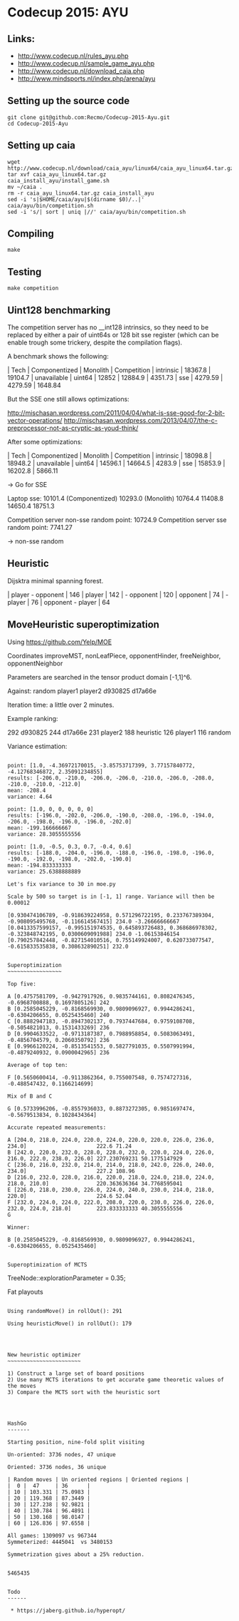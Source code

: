 Codecup 2015: AYU
=================

Links:
------

 * http://www.codecup.nl/rules_ayu.php
 * http://www.codecup.nl/sample_game_ayu.php
 * http://www.codecup.nl/download_caia.php
 * http://www.mindsports.nl/index.php/arena/ayu


Setting up the source code
------

    git clone git@github.com:Recmo/Codecup-2015-Ayu.git
    cd Codecup-2015-Ayu

Setting up caia
------

    wget http://www.codecup.nl/download/caia_ayu/linux64/caia_ayu_linux64.tar.gz
    tar xvf caia_ayu_linux64.tar.gz
    caia_install_ayu/install_game.sh
    mv ~/caia .
    rm -r caia_ayu_linux64.tar.gz caia_install_ayu
    sed -i 's|$HOME/caia/ayu|$(dirname $0)/..|' caia/ayu/bin/competition.sh
    sed -i 's/| sort | uniq |//' caia/ayu/bin/competition.sh

Compiling
------

    make

Testing
------

    make competition


Uint128 benchmarking
---------------------

The competition server has no __int128 intrinsics, so they need to be replaced by either a pair of uint64s or 128 bit sse register (which can be enable trough some trickery, despite the compilation flags).

A benchmark shows the following:

| Tech      | Componentized | Monolith | Competition
| intrinsic |      18367.8  | 19104.7  | unavailable
| uint64    |      12852    | 12884.9  |     4351.73
| sse       |       4279.59 |  4279.59 |     1648.84

But the SSE one still allows optimizations:

http://mischasan.wordpress.com/2011/04/04/what-is-sse-good-for-2-bit-vector-operations/
http://mischasan.wordpress.com/2013/04/07/the-c-preprocessor-not-as-cryptic-as-youd-think/

After some optimizations:

| Tech      | Componentized | Monolith | Competition
| intrinsic |      18098.8  | 18948.2  | unavailable
| uint64    |      14596.1  | 14664.5  |      4283.9
| sse       |      15853.9  | 16202.8  |      5866.11

-> Go for SSE

Laptop sse: 10101.4 (Componentized)
10293.0 (Monolith)
10764.4
11408.8
14650.4
18751.3

Competition server non-sse random point: 10724.9
Competition server sse random point:      7741.27

-> non-sse random

Heuristic
----------

Dijsktra minimal spanning forest.

| player - opponent | 146
| player            | 142
| - opponent        | 120
| opponent          |  74
| - player          |  76
| opponent - player |  64


MoveHeuristic superoptimization
-------------------------------

Using https://github.com/Yelp/MOE

Coordinates improveMST, nonLeafPiece, opponentHinder, freeNeighbor, opponentNeighbor

Parameters are searched in the tensor product domain [-1,1]^6.

Against: random player1 player2 d930825 d17a66e

Iteration time: a little over 2 minutes.

Example ranking:

   292  d930825
   244  d17a66e
   231  player2
   188  heuristic
   126  player1
   116  random


Variance estimation:
~~~~~~~~~~~~~~~~~~~~

point: [1.0, -4.36972170015, -3.85753717399, 3.77157840772, -4.12768346872, 2.35091234855]
results: [-206.0, -210.0, -206.0, -206.0, -210.0, -206.0, -208.0, -210.0, -210.0, -212.0]
mean: -208.4
variance: 4.64

point: [1.0, 0, 0, 0, 0, 0]
results: [-196.0, -202.0, -206.0, -190.0, -208.0, -196.0, -194.0, -206.0, -198.0, -196.0, -196.0, -202.0]
mean: -199.166666667
variance: 28.3055555556

point: [1.0, -0.5, 0.3, 0.7, -0.4, 0.6]
results: [-188.0, -204.0, -196.0, -188.0, -196.0, -198.0, -196.0, -190.0, -192.0, -198.0, -202.0, -190.0]
mean: -194.833333333
variance: 25.6388888889

Let's fix variance to 30 in moe.py

Scale by 500 so target is in [-1, 1] range. Variance will then be 0.00012

[0.930474106789, -0.918639224958, 0.571296722195, 0.233767389304, -0.908095495768, -0.116614567415] 234.0 -3.26666666667
[0.0413357599157, -0.995151974535, 0.645893726483, 0.368686978302, -0.323848742195, 0.0300609091988] 234.0 -1.06153846154
[0.790257842448, -0.827154010516, 0.755149924007, 0.620733077547, -0.615833535838, 0.308632890251] 232.0


Superoptimization
~~~~~~~~~~~~~~~~~

Top five:

A [0.4757581709, -0.9427917926, 0.9835744161, 0.8082476345, -0.6968700888, 0.1697805126] 242
B [0.2585045229, -0.8168569930, 0.9809096927, 0.9944286241, -0.6304206655, 0.0525435460] 240
C [0.8882947183, -0.8947302137, 0.7937447684, 0.9759108708, -0.5054821013, 0.1531433269] 236
D [0.9904633522, -0.9713187387, 0.7988958854, 0.5083063491, -0.4856704579, 0.2060350792] 236
E [0.9966120224, -0.8513541553, 0.5827791035, 0.5507991994, -0.4879240932, 0.0900042965] 236

Average of top ten:

F [0.5650600414, -0.9113862364, 0.755007548, 0.7574727316, -0.488547432, 0.1166214699]

Mix of B and C

G [0.5733996206, -0.8557936033, 0.8873272305, 0.9851697474, -0.5679513834, 0.1028434364]

Accurate repeated measurements:

A [204.0, 218.0, 224.0, 220.0, 224.0, 220.0, 220.0, 226.0, 236.0, 234.0]                      222.6 71.24
B [242.0, 220.0, 232.0, 228.0, 228.0, 232.0, 220.0, 224.0, 226.0, 216.0, 222.0, 238.0, 226.0] 227.230769231 50.1775147929
C [236.0, 216.0, 232.0, 214.0, 214.0, 218.0, 242.0, 226.0, 240.0, 234.0]                      227.2 108.96
D [216.0, 232.0, 228.0, 216.0, 220.0, 218.0, 224.0, 218.0, 224.0, 218.0, 210.0]               220.363636364 34.7768595041
E [226.0, 218.0, 230.0, 226.0, 224.0, 240.0, 230.0, 214.0, 218.0, 220.0]                      224.6 52.04
F [232.0, 224.0, 224.0, 222.0, 208.0, 220.0, 230.0, 226.0, 226.0, 232.0, 224.0, 218.0]        223.833333333 40.3055555556
G 

Winner:

B [0.2585045229, -0.8168569930, 0.9809096927, 0.9944286241, -0.6304206655, 0.0525435460]


Superoptimization of MCTS
~~~~~~~~~~~~~~~~~~~~~~~~~

TreeNode::explorationParameter = 0.35;


Fat playouts
~~~~~~~~~~~~~~~~~~~~~~~~~

Using randomMove() in rollOut(): 291

Using heuristicMove() in rollOut(): 179




New heuristic optimizer
~~~~~~~~~~~~~~~~~~~~~~~

1) Construct a large set of board positions
2) Use many MCTS iterations to get accurate game theoretic values of the moves
3) Compare the MCTS sort with the heuristic sort




HashGo
-------

Starting position, nine-fold split visiting

Un-oriented: 3736 nodes, 47 unique

Oriented: 3736 nodes, 36 unique

| Random moves | Un oriented regions | Oriented regions |
|  0 |  47     | 36      |
| 10 | 103.331 | 75.0983 |
| 20 | 119.368 | 87.3449 |
| 30 | 127.238 | 92.9821 |
| 40 | 130.784 | 96.4891 |
| 50 | 130.168 | 98.0147 |
| 60 | 126.836 | 97.6558 |

All games: 1309097 vs 967344
Symmeterized: 4445041  vs 3480153 

Symmetrization gives about a 25% reduction.


5465435


Todo
------

 * https://jaberg.github.io/hyperopt/

